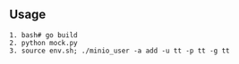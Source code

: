 ## Usage
```
1. bash# go build
2. python mock.py
3. source env.sh; ./minio_user -a add -u tt -p tt -g tt
```

